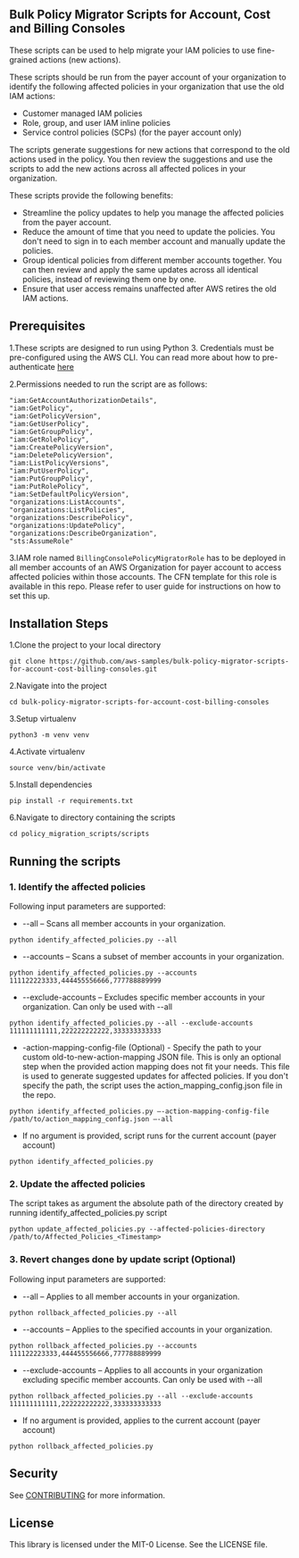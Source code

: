 ## Bulk Policy Migrator Scripts for Account, Cost and Billing Consoles

These scripts can be used to help migrate your IAM policies to use fine-grained actions (new actions).

These scripts should be run from the payer account of your organization to identify the following affected policies
in your organization that use the old IAM actions:

* Customer managed IAM policies
* Role, group, and user IAM inline policies
* Service control policies (SCPs) (for the payer account only)

The scripts generate suggestions for new actions that correspond to the old actions used in the policy. You then
review the suggestions and use the scripts to add the new actions across all affected polices in your organization.

These scripts provide the following benefits:

* Streamline the policy updates to help you manage the affected policies from the payer account.
* Reduce the amount of time that you need to update the policies. You don't need to sign in to each member account and
  manually update the policies.
* Group identical policies from different member accounts together. You can then review and apply the same updates
  across all identical policies, instead of reviewing them one by one.
* Ensure that user access remains unaffected after AWS retires the old IAM actions.

## Prerequisites

1.These scripts are designed to run using Python 3. Credentials must be pre-configured using the
AWS CLI. You can read more about how to
pre-authenticate [here](https://boto3.amazonaws.com/v1/documentation/api/latest/guide/credentials.html)


2.Permissions needed to run the script are as follows:

```
"iam:GetAccountAuthorizationDetails",
"iam:GetPolicy",
"iam:GetPolicyVersion",
"iam:GetUserPolicy",
"iam:GetGroupPolicy",
"iam:GetRolePolicy",
"iam:CreatePolicyVersion",
"iam:DeletePolicyVersion",
"iam:ListPolicyVersions",
"iam:PutUserPolicy",
"iam:PutGroupPolicy",
"iam:PutRolePolicy",
"iam:SetDefaultPolicyVersion",
"organizations:ListAccounts",
"organizations:ListPolicies",
"organizations:DescribePolicy",
"organizations:UpdatePolicy",
"organizations:DescribeOrganization",
"sts:AssumeRole"
```

3.IAM role named `BillingConsolePolicyMigratorRole` has to be deployed in all member accounts of an AWS Organization
for payer account to access affected policies within those accounts. The CFN template for this role is available in
this
repo. Please refer to user guide for instructions on how to set this up.

## Installation Steps

1.Clone the project to your local directory

```
git clone https://github.com/aws-samples/bulk-policy-migrator-scripts-for-account-cost-billing-consoles.git
```

2.Navigate into the project

```
cd bulk-policy-migrator-scripts-for-account-cost-billing-consoles
```

3.Setup virtualenv

```
python3 -m venv venv
```

4.Activate virtualenv

```
source venv/bin/activate
```

5.Install dependencies

```
pip install -r requirements.txt
```

6.Navigate to directory containing the scripts

```
cd policy_migration_scripts/scripts
```

## Running the scripts

### 1. Identify the affected policies

Following input parameters are supported:

* --all – Scans all member accounts in your organization.

```
python identify_affected_policies.py --all
```

* --accounts – Scans a subset of member accounts in your organization.

```
python identify_affected_policies.py --accounts 111122223333,444455556666,777788889999
```

* --exclude-accounts – Excludes specific member accounts in your organization. Can only be used with --all

```
python identify_affected_policies.py --all --exclude-accounts 111111111111,222222222222,333333333333
```

* -action-mapping-config-file (Optional) - Specify the path to your custom old-to-new-action-mapping JSON file.
  This is only an optional step when the provided action mapping does not fit your needs. This file is used to generate
  suggested updates for affected policies.
  If you don't specify the path, the script uses the action_mapping_config.json file in the repo.

```
python identify_affected_policies.py –-action-mapping-config-file /path/to/action_mapping_config.json –-all
```

* If no argument is provided, script runs for the current account (payer account)

```
python identify_affected_policies.py
```

### 2. Update the affected policies

The script takes as argument the absolute path of the directory created by running identify_affected_policies.py script

```
python update_affected_policies.py --affected-policies-directory /path/to/Affected_Policies_<Timestamp>
```

### 3. Revert changes done by update script (Optional)

Following input parameters are supported:

* --all – Applies to all member accounts in your organization.

```
python rollback_affected_policies.py --all
```

* --accounts – Applies to the specified accounts in your organization.

```
python rollback_affected_policies.py --accounts 111122223333,444455556666,777788889999
```

* --exclude-accounts – Applies to all accounts in your organization excluding specific member accounts.
  Can only be used with --all

```
python rollback_affected_policies.py --all --exclude-accounts 111111111111,222222222222,333333333333
```

* If no argument is provided, applies to the current account (payer account)

```
python rollback_affected_policies.py
```

## Security

See [CONTRIBUTING](CONTRIBUTING.md#security-issue-notifications) for more information.

## License

This library is licensed under the MIT-0 License. See the LICENSE file.